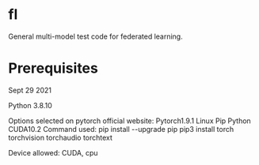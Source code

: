 # fl
General multi-model test code for federated learning.

# Prerequisites
Sept 29 2021

Python 3.8.10

Options selected on pytorch official website:
Pytorch1.9.1 Linux Pip Python CUDA10.2 
Command used:
pip install --upgrade pip
pip3 install torch torchvision torchaudio torchtext

Device allowed: CUDA, cpu